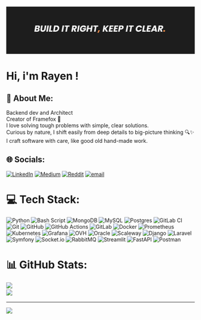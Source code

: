 
![banner](./banner.png)

# Hi, i'm Rayen !

## 💫 About Me:
Backend dev and Architect<br> Creator of Framefox 🦊<br>I love solving tough problems with simple, clear solutions.<br>Curious by nature, I shift easily from deep details to big-picture thinking 🔍✨<br>I craft software with care, like good old hand-made work.


## 🌐 Socials:
[![LinkedIn](https://img.shields.io/badge/LinkedIn-%230077B5.svg?logo=linkedin&logoColor=white)](https://linkedin.com/in/rayen-boumaza) [![Medium](https://img.shields.io/badge/Medium-12100E?logo=medium&logoColor=white)](https://medium.com/@boumaza.rayen) [![Reddit](https://img.shields.io/badge/Reddit-%23FF4500.svg?logo=Reddit&logoColor=white)](https://reddit.com/user/Sea-Dance8242) [![email](https://img.shields.io/badge/Email-D14836?logo=gmail&logoColor=white)](mailto:boumaza.rayen@outlook.fr) 

# 💻 Tech Stack:
![Python](https://img.shields.io/badge/python-3670A0?style=flat-square&logo=python&logoColor=ffdd54) ![Bash Script](https://img.shields.io/badge/bash_script-%23121011.svg?style=flat-square&logo=gnu-bash&logoColor=white) ![MongoDB](https://img.shields.io/badge/MongoDB-%234ea94b.svg?style=flat-square&logo=mongodb&logoColor=white) ![MySQL](https://img.shields.io/badge/mysql-4479A1.svg?style=flat-square&logo=mysql&logoColor=white) ![Postgres](https://img.shields.io/badge/postgres-%23316192.svg?style=flat-square&logo=postgresql&logoColor=white) ![GitLab CI](https://img.shields.io/badge/gitlab%20CI-%23181717.svg?style=flat-square&logo=gitlab&logoColor=white) ![Git](https://img.shields.io/badge/git-%23F05033.svg?style=flat-square&logo=git&logoColor=white) ![GitHub](https://img.shields.io/badge/github-%23121011.svg?style=flat-square&logo=github&logoColor=white) ![GitHub Actions](https://img.shields.io/badge/github%20actions-%232671E5.svg?style=flat-square&logo=githubactions&logoColor=white) ![GitLab](https://img.shields.io/badge/gitlab-%23181717.svg?style=flat-square&logo=gitlab&logoColor=white) ![Docker](https://img.shields.io/badge/docker-%230db7ed.svg?style=flat-square&logo=docker&logoColor=white) ![Prometheus](https://img.shields.io/badge/Prometheus-E6522C?style=flat-square&logo=Prometheus&logoColor=white) ![Kubernetes](https://img.shields.io/badge/kubernetes-%23326ce5.svg?style=flat-square&logo=kubernetes&logoColor=white) ![Grafana](https://img.shields.io/badge/grafana-%23F46800.svg?style=flat-square&logo=grafana&logoColor=white) ![OVH](https://img.shields.io/badge/ovh-%23123F6D.svg?style=flat-square&logo=ovh&logoColor=#123F6D) ![Oracle](https://img.shields.io/badge/Oracle-F80000?style=flat-square&logo=oracle&logoColor=white) ![Scaleway](https://img.shields.io/badge/SCALEWAY-%234f0599.svg?style=flat-square&logo=scaleway&logoColor=white) ![Django](https://img.shields.io/badge/django-%23092E20.svg?style=flat-square&logo=django&logoColor=white) ![Laravel](https://img.shields.io/badge/laravel-%23FF2D20.svg?style=flat-square&logo=laravel&logoColor=white) ![Symfony](https://img.shields.io/badge/symfony-%23000000.svg?style=flat-square&logo=symfony&logoColor=white) ![Socket.io](https://img.shields.io/badge/Socket.io-black?style=flat-square&logo=socket.io&badgeColor=010101) ![RabbitMQ](https://img.shields.io/badge/rabbitmq-FF6600?style=flat-square&logo=rabbitmq&logoColor=white) ![Streamlit](https://img.shields.io/badge/Streamlit-%23FE4B4B.svg?style=flat-square&logo=streamlit&logoColor=white) ![FastAPI](https://img.shields.io/badge/FastAPI-005571?style=flat-square&logo=fastapi) ![Postman](https://img.shields.io/badge/Postman-FF6C37?style=flat-square&logo=postman&logoColor=white)
# 📊 GitHub Stats:
![](https://github-readme-stats.vercel.app/api?username=RayenBou&theme=dark&hide_border=false&include_all_commits=false&count_private=true)<br/>
![](https://nirzak-streak-stats.vercel.app/?user=RayenBou&theme=dark&hide_border=false)<br/>

---
[![](https://visitcount.itsvg.in/api?id=RayenBou&icon=0&color=0)](https://visitcount.itsvg.in)

<!-- Proudly created with GPRM ( https://gprm.itsvg.in ) -->
